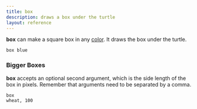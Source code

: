 ```yaml
---
title: box
description: draws a box under the turtle
layout: reference
---
```


<b>box</b> can make a square box in any <a href="colors.html">color</a>.
It draws the box under the turtle.

<code class="jumbo">box <span data-dfn="color">blue</span></code>

<script type="demo" height=99>
pause 1
go = ->
  speed 1
  cs()
  css opacity: 0.67
  dot red
  pause 1
  label 'red circle &rarr;', 'left'
  pause 1
  speed 0.2
  animate
    opacity: .3
go()
click ->
  if not turtle.is ':animated'
    go()
</script>

<h3>Bigger Boxes</h3>

<b>box</b> accepts an optional second argument, which is the side
length of the box in pixels.  Remember that arguments need to be
separated by a comma.

<code default class="jumbo">box <span data-dfn="color">wheat</span><span data-note="comma">,</span>&nbsp;<span data-dfn="size">100</span></code>

<script type="demo">
go = ->
  speed 1
  cs()
  css opacity: 0.67
  box wheat, 100
  pause 2
  plan ->
    p = new Pencil
    p.jump -50, 15
    p.pen black, 0.7
    p.bk 30
    p.jump 0, 15
    p.move 50
    p.label '100 px', 'top'
    p.move 50
    p.jump 0, 15
    p.bk 30
    p.pen null
    p.move -50, 15
    remove p
  speed 0.2
  animate opacity: .3
pause 1
go()
click ->
  if not turtle.is ':animated'
    go()
</script>
